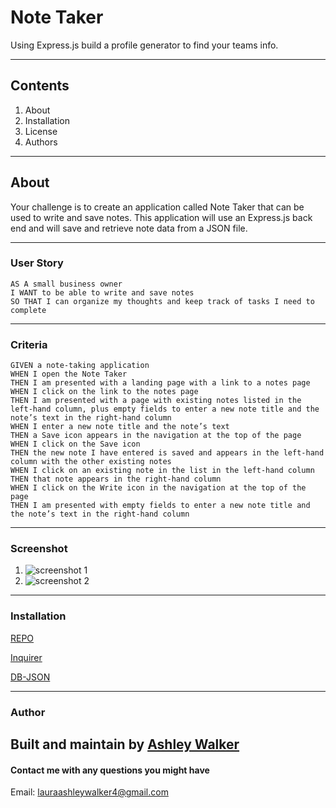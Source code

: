 # Note Taker
Using Express.js build a profile generator to find your teams info. 

---
## Contents
1. About
2. Installation
3. License
4. Authors

---
## About
Your challenge is to create an application called Note Taker that can be used to write and save notes. This application will use an Express.js back end and will save and retrieve note data from a JSON file.

---
### User Story
```
AS A small business owner
I WANT to be able to write and save notes
SO THAT I can organize my thoughts and keep track of tasks I need to complete
```

---
### Criteria
```
GIVEN a note-taking application
WHEN I open the Note Taker
THEN I am presented with a landing page with a link to a notes page
WHEN I click on the link to the notes page
THEN I am presented with a page with existing notes listed in the left-hand column, plus empty fields to enter a new note title and the note’s text in the right-hand column
WHEN I enter a new note title and the note’s text
THEN a Save icon appears in the navigation at the top of the page
WHEN I click on the Save icon
THEN the new note I have entered is saved and appears in the left-hand column with the other existing notes
WHEN I click on an existing note in the list in the left-hand column
THEN that note appears in the right-hand column
WHEN I click on the Write icon in the navigation at the top of the page
THEN I am presented with empty fields to enter a new note title and the note’s text in the right-hand column
```

---
### Screenshot
1. ![screenshot 1](/images/Screenshot1.JPG/)
2. ![screenshot 2](/images/Screenshot2.JPG)

---
### Installation
[REPO]()

[Inquirer](http://www.npmjs.com/package/inquirer)

[DB-JSON](https://www.npmjs.com/package/db-json)

---

### Author
Built and maintain by [Ashley Walker](https://github.com/lawalker4)
---

#### Contact me with any questions you might have
Email: lauraashleywalker4@gmail.com
